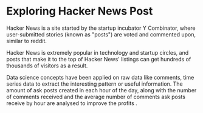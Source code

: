 # Exploring Hacker News Post

Hacker News is a site started by the startup incubator Y Combinator, where user-submitted stories (known as "posts") are voted and commented upon, similar to reddit.

Hacker News is extremely popular in technology and startup circles, and posts that make it to the top of Hacker News' listings can get hundreds of thousands of visitors as a result.

Data science concepts have been applied on raw data like comments, time series data to extract the interesting pattern or useful information. The amount of ask posts created in each hour of the day, along with the number of comments received and the average number of comments ask posts receive by hour are analysed to improve the profits .
